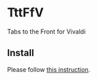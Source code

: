 # TttFfV
Tabs to the Front for Vivaldi

## Install
Please follow [this instruction](https://developer.chrome.com/docs/extensions/mv2/getstarted/#manifest).
